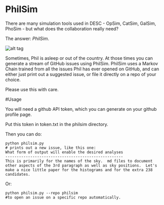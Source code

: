 # PhilSim

There are many simulation tools used in DESC - OpSim, CatSim, GalSim, PhoSim - but what does the collaboration really need?

The answer: *PhilSim*.

![alt tag](https://raw.githubusercontent.com/joezuntz/philsim/master/phil.jpb)

Sometimes, Phil is asleep or out of the country.  At those times you can generate a stream of GitHub issues using PhilSim.  PhilSim uses a Markov Chain trained from all the issues Phil has ever opened on GitHub, and can either just print out a suggested issue, or file it directly on a repo of your choice.

Please use this with care.

#Usage

You will need a github API token, which you can generate on your github profile page.

Put this token in token.txt in the philsim directory.

Then you can do:

    python philsim.py  
    # prints out a new issue, like this one:
    What form of output will enable the desired analyses
    ----------------------------------------------------
    This is primarily for the names of the sky.  md files to document other aspects of the 3rd paragraph as well as sky positions.  Let's make a nice little paper for the histograms and for the extra 238 candidates.


Or:

    python philsim.py --repo philsim
    #to open an issue on a specific repo automatically.

